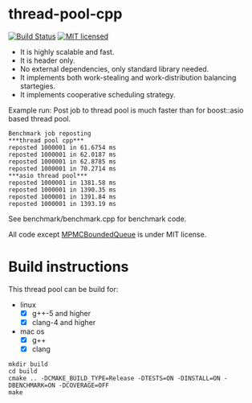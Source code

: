 thread-pool-cpp
=================
[![Build Status](https://travis-ci.org/Warchant/thread-pool-cpp.svg?branch=master)](https://travis-ci.org/Warchant/thread-pool-cpp)
[![MIT licensed](https://img.shields.io/badge/license-MIT-blue.svg)](./LICENSE)

 * It is highly scalable and fast.
 * It is header only.
 * No external dependencies, only standard library needed.
 * It implements both work-stealing and work-distribution balancing startegies.
 * It implements cooperative scheduling strategy.

Example run:
Post job to thread pool is much faster than for boost::asio based thread pool.

    Benchmark job reposting
    ***thread pool cpp***
    reposted 1000001 in 61.6754 ms
    reposted 1000001 in 62.0187 ms
    reposted 1000001 in 62.8785 ms
    reposted 1000001 in 70.2714 ms
    ***asio thread pool***
    reposted 1000001 in 1381.58 ms
    reposted 1000001 in 1390.35 ms
    reposted 1000001 in 1391.84 ms
    reposted 1000001 in 1393.19 ms

See benchmark/benchmark.cpp for benchmark code.

All code except [MPMCBoundedQueue](https://github.com/inkooboo/thread-pool-cpp/blob/master/include/thread_pool/mpmc_bounded_queue.hpp)
is under MIT license.

# Build instructions

This thread pool can be build for:
- linux
    - [x] g++-5 and higher
    - [x] clang-4 and higher
- mac os
    - [x] g++
    - [x] clang

```
mkdir build
cd build
cmake .. -DCMAKE_BUILD_TYPE=Release -DTESTS=ON -DINSTALL=ON -DBENCHMARK=ON -DCOVERAGE=OFF
make
```
